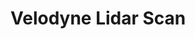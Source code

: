 # Velodyne Lidar Scan

<live-code class="full" mode="html>iframe" debounce="200">
<template>
<base href="${host}" /><script src="./importmap.js"></script>

<loading-icon id="loading"></loading-icon>

<script>
	import('lume/dist/examples/LoadingIcon.js')
</script>

<lume-scene id="scene" perspective="800" webgl enable-css="false" class="hidden">
  <lume-point-light id="light" position="200 -200 200" intensity="3" color="deeppink"></lume-point-light>
  <lume-ambient-light color="white" intensity="0.6"></lume-ambient-light>
  <lume-camera-rig active rotation="0 -110 0" distance="500" max-distance="1200" min-distance="100" vertical-angle="30"></lume-camera-rig>
  <lume-gltf-model src="/examples/velodyne-lidar-scan/puck.gltf"></lume-gltf-model>
  <!--
    Use a ply-behavior on an element with geometry (such as <lume-mesh> or
    <lume-points>) to load geometry points from a PLY file.
  -->
  <lume-points
    id="model"
    has="ply-geometry phong-material"
    src="/examples/velodyne-lidar-scan/shelby-scene.ply"
    rotation="90 0 0"
    position="0 0 60"
    size="0 0 0"
    scale="50 50 50"
    color="royalblue"
  ></lume-points>
</lume-scene>

<div info align="center">A scene scanned with a Velodyne laser radar scanner (lidar),<br />focused on a Ford Shelby GT350.</div>

<style>
  html,
  body {
    width: 100%; height: 100%;
    margin: 0; padding: 0;
    background: #222;
    --color: 228, 20, 255 /*vibrant pink*/;
    color: rgb(var(--color)); font-family: sans-serif;
    touch-action: none;
  }
  loading-icon {
    --loading-icon-color: var(--color);
    position: absolute;
    top: 50%; left: 50%;
    transform: translate(-50%, -50%);
    width: 10px; height: 10px;
  }
  [info] {
    position: absolute; top: 0; left: 0; width: 100%;
    box-sizing: border-box; padding: 10px;
  }
  .hidden { visibility: hidden; }
</style>

<script type="module">
  import 'lume'
  light.position = (x, y, z, t) => [500 * Math.sin(t * 0.001), 500 * Math.cos(t * 0.001), z]
  model.on('MODEL_LOAD', () => {
    scene.classList.remove('hidden')
    loading.classList.add('hidden')
  })
</script>

</template>
</live-code>
